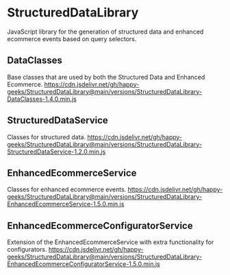 # StructuredDataLibrary
JavaScript library for the generation of structured data and enhanced ecommerce events based on query selectors.

## DataClasses
Base classes that are used by both the Structured Data and Enhanced Ecommerce.
https://cdn.jsdelivr.net/gh/happy-geeks/StructuredDataLibrary@main/versions/StructuredDataLibrary-DataClasses-1.4.0.min.js

## StructuredDataService
Classes for structured data.
https://cdn.jsdelivr.net/gh/happy-geeks/StructuredDataLibrary@main/versions/StructuredDataLibrary-StructuredDataService-1.2.0.min.js

## EnhancedEcommerceService
Classes for enhanced ecommerce events.
https://cdn.jsdelivr.net/gh/happy-geeks/StructuredDataLibrary@main/versions/StructuredDataLibrary-EnhancedEcommerceService-1.5.0.min.js

## EnhancedEcommerceConfiguratorService
Extension of the EnhancedEcommerceService with extra functionality for configurators.
https://cdn.jsdelivr.net/gh/happy-geeks/StructuredDataLibrary@main/versions/StructuredDataLibrary-EnhancedEcommerceConfiguratorService-1.5.0.min.js
